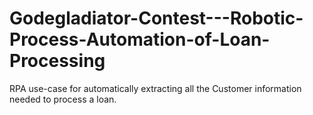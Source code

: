 # Godegladiator-Contest---Robotic-Process-Automation-of-Loan-Processing
RPA use-case for automatically extracting all the Customer information needed to process a loan.
